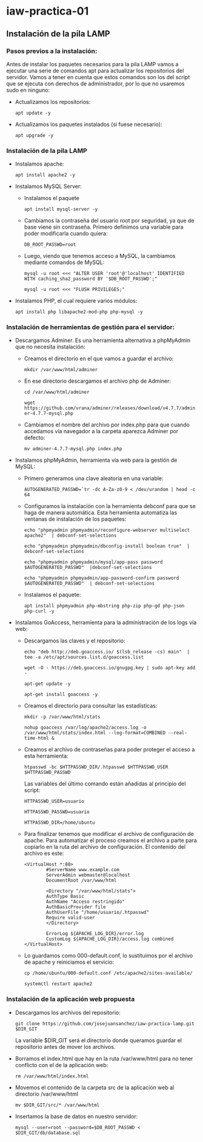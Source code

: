 # iaw-practica-01

## Instalación de la pila LAMP

### Pasos previos a la instalación:

Antes de instalar los paquetes necesarios para la pila LAMP vamos a ejecutar una serie de comandos apt para actualizar los repositorios del servidor. Vamos a tener en cuenta que estos comandos son los del script que se ejecuta con derechos de administrador, por lo que no usaremos sudo en ninguno:

- Actualizamos los repositorios:

	`apt update -y`

- Actualizamos los paquetes instalados (si fuese necesario):

	`apt upgrade -y`

### Instalación de la pila LAMP

- Instalamos apache:

	`apt install apache2 -y`

- Instalamos MySQL Server:
	- Instalamos el paquete 
		
		`apt install mysql-server -y`

	- Cambiamos la contraseña del usuario root por seguridad, ya que de base viene sin contraseña. Primero definimos una variable para poder modificarla cuando quiera:

		`DB_ROOT_PASSWD=root`

	- Luego, viendo que tenemos acceso a MySQL, la cambiamos mediante comandos de MySQL:

		`mysql -u root <<< "ALTER USER 'root'@'localhost' IDENTIFIED WITH caching_sha2_password BY '$DB_ROOT_PASSWD';"`

		`mysql -u root <<< "FLUSH PRIVILEGES;"`

- Instalamos PHP, el cual requiere varios módulos:

	`apt install php libapache2-mod-php php-mysql -y`

### Instalación de herramientas de gestión para el servidor:

- Descargamos Adminer. Es una herramienta alternativa a phpMyAdmin que no necesita instalación:
	- Creamos el directorio en el que vamos a guardar el archivo:

		`mkdir /var/www/html/adminer`

	- En ese directorio descargamos el archivo php de Adminer:

		`cd /var/www/html/adminer`

		`wget https://github.com/vrana/adminer/releases/download/v4.7.7/adminer-4.7.7-mysql.php`

	- Cambiamos el nombre del archivo por index.php para que cuando accedamos vía navegador a la carpeta aparezca Adminer por defecto:

		`mv adminer-4.7.7-mysql.php index.php`

- Instalamos phpMyAdmin, herramienta vía web para la gestión de MySQL:
	- Primero generamos una clave aleatoria en una variable:

		``AUTOGENERATED_PASSWD=`tr -dc A-Za-z0-9 < /dev/urandom | head -c 64``

	- Configuramos la instalación con la herramienta debconf para que se haga de manera automática. Esta herramienta automatiza las ventanas de instalación de los paquetes:

		`echo "phpmyadmin phpmyadmin/reconfigure-webserver multiselect apache2"  | debconf-set-selections`

		`echo "phpmyadmin phpmyadmin/dbconfig-install boolean true"  | debconf-set-selections`

		`echo "phpmyadmin phpmyadmin/mysql/app-pass password $AUTOGENERATED_PASSWD"  |debconf-set-selections`

		`echo "phpmyadmin phpmyadmin/app-password-confirm password $AUTOGENERATED_PASSWD"  | debconf-set-selections`

	- Instalamos el paquete:

		`apt install phpmyadmin php-mbstring php-zip php-gd php-json php-curl -y`

- Instalamos GoAccess, herramienta para la administración de los logs vía web:
	- Descargamos las claves y el repositorio:

		`echo "deb http://deb.goaccess.io/ $(lsb_release -cs) main"  | tee -a /etc/apt/sources.list.d/goaccess.list`

		`wget -O - https://deb.goaccess.io/gnugpg.key | sudo apt-key add -`

		`apt-get update -y`

		`apt-get install goaccess -y`

	- Creamos el directorio para consultar las estadísticas:

		`mkdir -p /var/www/html/stats`

		`nohup goaccess /var/log/apache2/access.log -o /var/www/html/stats/index.html --log-format=COMBINED --real-time-html &`

	- Creamos el archivo de contraseñas para poder proteger el acceso a esta herramienta:

		`htpasswd -bc $HTTPASSWD_DIR/.htpasswd $HTTPASSWD_USER  $HTTPASSWD_PASSWD`

		Las variables del último comando están añadidas al principio del script:
		```
		HTTPASSWD_USER=usuario

		HTTPASSWD_PASSWD=usuario

		HTTPASSWD_DIR=/home/ubuntu
		```

	- Para finalizar tenemos que modificar el archivo de configuración de apache. Para automatizar el proceso creamos el archivo a parte para copiarlo en la ruta del archivo de configuración. El contenido del archivo es este:
		```
		<VirtualHost *:80>
				#ServerName www.example.com
				ServerAdmin webmaster@localhost
				DocumentRoot /var/www/html

				<Directory "/var/www/html/stats">
				AuthType Basic
				AuthName "Acceso restringido"
				AuthBasicProvider file
				AuthUserFile "/home/usuario/.htpasswd"
				Require valid-user
				</Directory>

				ErrorLog ${APACHE_LOG_DIR}/error.log
				CustomLog ${APACHE_LOG_DIR}/access.log combined
		</VirtualHost>
		```
	- Lo guardamos como 000-default.conf, lo sustituimos por el archivo de apache y reiniciamos el servicio:

		`cp /home/ubuntu/000-default.conf /etc/apache2/sites-available/`

		`systemctl restart apache2`

### Instalación de la aplicación web propuesta

- Descargamos los archivos del repositorio:

	`git clone https://github.com/josejuansanchez/iaw-practica-lamp.git $DIR_GIT`

	La variable $DIR_GIT será el directorio donde queramos guardar el repositorio antes de mover los archivos.

- Borramos el index.html que hay en la ruta /var/www/html para no tener conflicto con el de la aplicación web:

	`rm /var/www/html/index.html`

- Movemos el contenido de la carpeta src de la aplicación web al directorio /var/www/html

	`mv $DIR_GIT/src/* /var/www/html`

- Insertamos la base de datos en nuestro servidor:

	`mysql --user=root --password=$DB_ROOT_PASSWD < $DIR_GIT/db/database.sql`